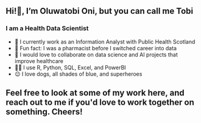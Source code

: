 ## Hi!👋, I’m Oluwatobi Oni, but you can call me Tobi

### I am a Health Data Scientist
- 👔 I currently work as an Information Analyst with Public Health Scotland
- 👀 Fun fact: I was a pharmacist before I switched career into data
- 🤝 I would love to collaborate on data science and AI projects that improve healthcare
- 👩‍💻 I use R, Python, SQL, Excel, and PowerBI
- 😉 I love dogs, all shades of blue, and superheroes

## Feel free to look at some of my work here, and reach out to me if you'd love to work together on something. Cheers!
<!---
OluwatobiOni/OluwatobiOni is a ✨ special ✨ repository because its `README.md` (this file) appears on your GitHub profile.
You can click the Preview link to take a look at your changes.
--->
